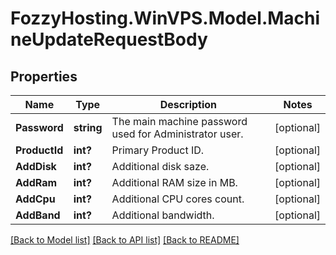 # FozzyHosting.WinVPS.Model.MachineUpdateRequestBody
## Properties

Name | Type | Description | Notes
------------ | ------------- | ------------- | -------------
**Password** | **string** | The main machine password used for Administrator user. | [optional] 
**ProductId** | **int?** | Primary Product ID. | [optional] 
**AddDisk** | **int?** | Additional disk saze. | [optional] 
**AddRam** | **int?** | Additional RAM size in MB. | [optional] 
**AddCpu** | **int?** | Additional CPU cores count. | [optional] 
**AddBand** | **int?** | Additional bandwidth. | [optional] 

[[Back to Model list]](../README.md#documentation-for-models) [[Back to API list]](../README.md#documentation-for-api-endpoints) [[Back to README]](../README.md)

